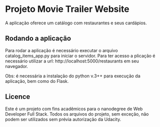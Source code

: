 # Projeto Movie Trailer Website

A aplicação oferece um catálogo com restaurantes e seus cardápios.

## Rodando a aplicação

Para rodar a aplicação é necessário executar o arquivo catalog_items_app.py para iniciar o servidor. Para ter acesso
a plicação é necessário utilizar a url: http://localhost:5000/restaurants em seu navegador.

Obs: é necessária a instalação do python v.3++ para execução da aplicação, bem como do Flask.
 
## Licence

Este é um projeto com fins acadêmicos para o nanodegree de Web Developer Full Stack. Todos os arquivos do projeto,
 sem exceção, não podem ser utilizados sem prévia autorização da Udacity.